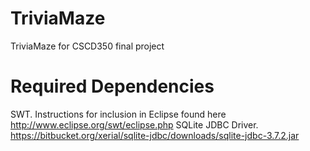 TriviaMaze
==========

TriviaMaze for CSCD350 final project

Required Dependencies
=====================
SWT. Instructions for inclusion in Eclipse found here http://www.eclipse.org/swt/eclipse.php
SQLite JDBC Driver. https://bitbucket.org/xerial/sqlite-jdbc/downloads/sqlite-jdbc-3.7.2.jar

